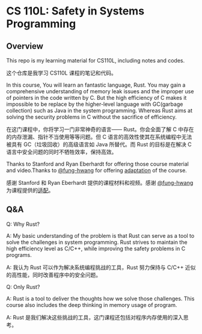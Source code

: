 # CS 110L: Safety in Systems Programming

## Overview

This repo is my learning material for CS110L, including notes and codes.

这个仓库是我学习 CS110L 课程的笔记和代码。

In this course, You will learn an fantastic language, Rust.  You may gain a comprehensive understanding of memory leak issues and the improper use of pointers in the code written by C. But the high efficiency of C makes it impossible to be replace by the higher-level language with GC(garbage collection) such as Java in the system programming. Whereas Rust aims at solving the security problems in C without the sacrifice of efficiency.

在这门课程中，你将学习一门非常神奇的语言—— Rust。你会全面了解 C 中存在的内存泄漏、指针不当使用等等问题。但 C 语言的高效性使其在系统编程中无法被具有 GC（垃圾回收）的高级语言如 Java 所替代。而 Rust 的目标是在解决 C 语言中安全问题的同时不牺牲效率，保持高效。

Thanks to Stanford and Ryan Eberhardt for offering those course material and video.Thanks to [@fung-hwang](https://github.com/fung-hwang) for offering [adaptation](https://github.com/fung-hwang/CS110L-2020spr) of the course.

感谢 Stanford 和 Ryan Eberhardt 提供的课程材料和视频。感谢 [@fung-hwang](https://github.com/fung-hwang)  为课程提供的[适配](https://github.com/fung-hwang/CS110L-2020spr)。

## Q&A

Q: Why Rust?

A: My basic understanding of the problem is that Rust can serve as a tool to solve the challenges in system programming. Rust strives to maintain the high efficiency level as C/C++, while improving the safety problems in C programs.

A: 我认为 Rust 可以作为解决系统编程挑战的工具，Rust 努力保持与 C/C++ 近似的高性能，同时改善程序中的安全问题。

Q: Only Rust?

A: Rust is a tool to deliver the thoughts how we solve those challenges. This course also includes the deep thinking in memory usage of program. 

A: Rust 是我们解决这些挑战的工具，这门课程还包括对程序内存使用的深入思考。